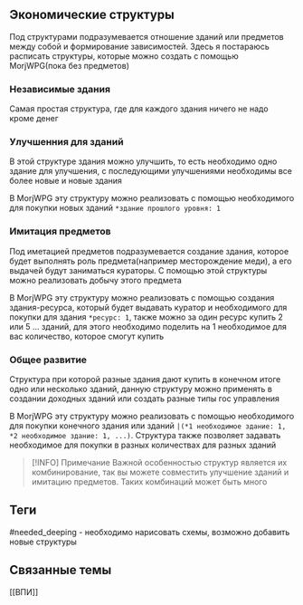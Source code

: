 ## Экономические структуры
Под структурами подразумевается отношение зданий или предметов между собой и формирование зависимостей. Здесь я постараюсь расписать структуры, которые можно создать с помощью MorjWPG(пока без предметов)

### Независимые здания
Самая простая структура, где для каждого здания ничего не надо кроме денег

### Улучшенния для зданий
В этой структуре здания можно улучшить, то есть необходимо одно здание для улучшения, с последующими улучшениями необходимы все более новые и новые здания

В MorjWPG эту структуру можно реализовать с помощью необходимого для покупки новых зданий `*здание прошлого уровня: 1`

### Имитация предметов
Под иметацией предметов подразумевается создание здания, которое будет выполнять роль предмета(например месторождение меди), а его выдачей будут заниматься кураторы. С помощью этой структуры можно реализовать добычу этого предмета

В MorjWPG эту структуру можно реализовать с помощью создания здания-ресурса, который будет выдавать куратор и необходимого для покупки для здания `*ресурс: 1`, также можно за один ресурс купить 2 или 5 ... зданий, для этого необходимо поделить на 1 необходимое для вас количество, которое смогут купить

### Общее развитие
Структура при которой разные здания дают купить в конечном итоге одно или несколько зданий, данную структуру можно применять в создании доходных зданий или создать разные типы гос управления

В MorjWPG эту структуру можно реализовать с помощью необходимого для покупки конечного здания или зданий `|(*1 необходимое здание: 1, *2 необходимое здание: 1, ...)`. Структура также позволяет задавать необходимое для покупки в разных количествах для разных зданий

> [!INFO] Примечание
> Важной особенностью структур является их комбинирование, так вы можете совместить улучшение зданий и имитацию предметов. Таких комбинаций может быть много


## Теги
#needed_deeping - необходимо нарисовать схемы, возможно добавить новые структуры

## Связанные темы
[[ВПИ]]